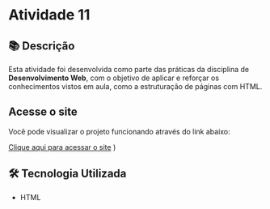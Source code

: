 
# Atividade 11

## 📚 Descrição

Esta atividade foi desenvolvida como parte das práticas da disciplina de **Desenvolvimento Web**, com o objetivo de aplicar e reforçar os conhecimentos vistos em aula, como a estruturação de páginas com HTML.
##  Acesse o site

Você pode visualizar o projeto funcionando através do link abaixo:

 [Clique aqui para acessar o site](https://amandabr922.github.io/Atividade-11/)
)


## 🛠 Tecnologia Utilizada

- HTML

